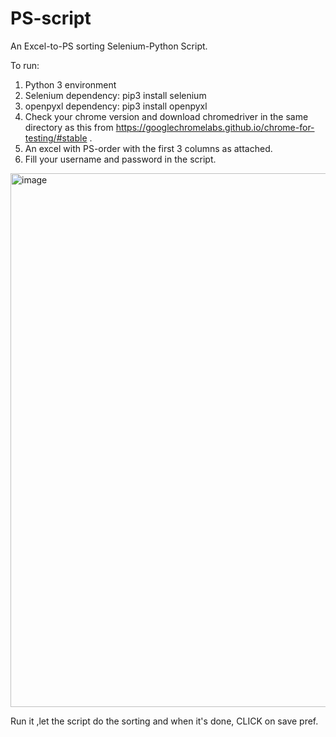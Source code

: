 # PS-script
An Excel-to-PS sorting Selenium-Python Script.

To run:
1) Python 3 environment
2) Selenium dependency: pip3 install selenium
3) openpyxl dependency: pip3 install openpyxl
4) Check your chrome version and download chromedriver in the same directory as this from https://googlechromelabs.github.io/chrome-for-testing/#stable .
5) An excel with PS-order with the first 3 columns as attached.
6) Fill your username and password in the script.
<img width="854" alt="image" src="https://github.com/mokshpapneja/PS-script/assets/84846039/6b8e8280-5dcd-4ed4-ae99-d32488e0dcd8">

Run it ,let the script do the sorting and when it's done, CLICK on save pref.
